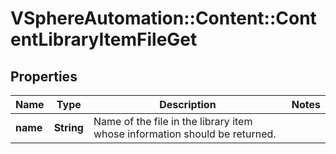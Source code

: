 # VSphereAutomation::Content::ContentLibraryItemFileGet

## Properties
Name | Type | Description | Notes
------------ | ------------- | ------------- | -------------
**name** | **String** | Name of the file in the library item whose information should be returned. | 


